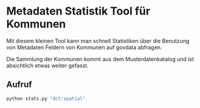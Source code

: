 # Metadaten Statistik Tool für Kommunen

Mit diesem kleinen Tool kann man schnell Statistiken über die Benutzung von Metadaten Feldern von Kommunen auf govdata abfragen.

Die Sammlung der Kommunen kommt aus dem Musterdatenkatalog und ist absichtlich etwas weiter gefasst. 

## Aufruf

```bash
python stats.py "dct:spatial"
```
